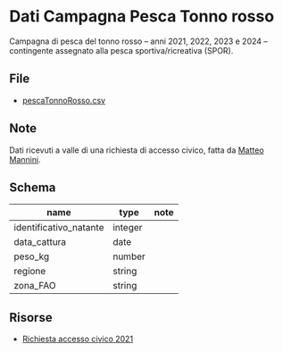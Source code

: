# Dati Campagna Pesca Tonno rosso

Campagna  di  pesca  del  tonno  rosso – anni 2021, 2022, 2023 e 2024 – contingente assegnato alla pesca sportiva/ricreativa (SPOR).

## File

- [pescaTonnoRosso.csv](pescaTonnoRosso.csv)

## Note

Dati ricevuti a valle di una richiesta di accesso civico, fatta da [Matteo Mannini](https://twitter.com/ManniniMatteo).

## Schema

| name | type | note |
| --- | --- | --- |
| identificativo_natante | integer |  |
| data_cattura | date |  |
| peso_kg | number |  |
| regione | string |  |
| zona_FAO | string |  |

## Risorse

- [Richiesta accesso civico 2021](risorse/accesso_civico_-_campagna_tonno_rosso.pdf)
